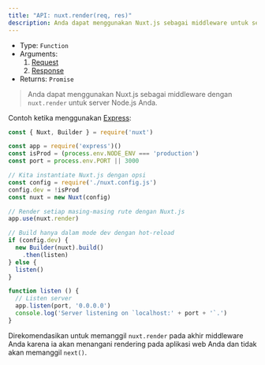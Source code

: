 ```yaml
---
title: "API: nuxt.render(req, res)"
description: Anda dapat menggunakan Nuxt.js sebagai middleware untuk server Node.js Anda.
---
```


- Type: `Function`
- Arguments:
  1. [Request](https://nodejs.org/api/http.html#http_class_http_incomingmessage)
  2. [Response](https://nodejs.org/api/http.html#http_class_http_serverresponse)
- Returns: `Promise`

> Anda dapat menggunakan Nuxt.js sebagai middleware dengan `nuxt.render` untuk server Node.js Anda.

Contoh ketika menggunakan [Express](https://github.com/expressjs/express):

```js
const { Nuxt, Builder } = require('nuxt')

const app = require('express')()
const isProd = (process.env.NODE_ENV === 'production')
const port = process.env.PORT || 3000

// Kita instantiate Nuxt.js dengan opsi
const config = require('./nuxt.config.js')
config.dev = !isProd
const nuxt = new Nuxt(config)

// Render setiap masing-masing rute dengan Nuxt.js
app.use(nuxt.render)

// Build hanya dalam mode dev dengan hot-reload
if (config.dev) {
  new Builder(nuxt).build()
    .then(listen)
} else {
  listen()
}

function listen () {
  // Listen server
  app.listen(port, '0.0.0.0')
  console.log('Server listening on `localhost:' + port + '`.')
}
```

<div class="Alert">

Direkomendasikan untuk memanggil `nuxt.render` pada akhir middleware Anda karena ia akan menangani rendering pada aplikasi web Anda dan tidak akan memanggil `next()`.

</div>

